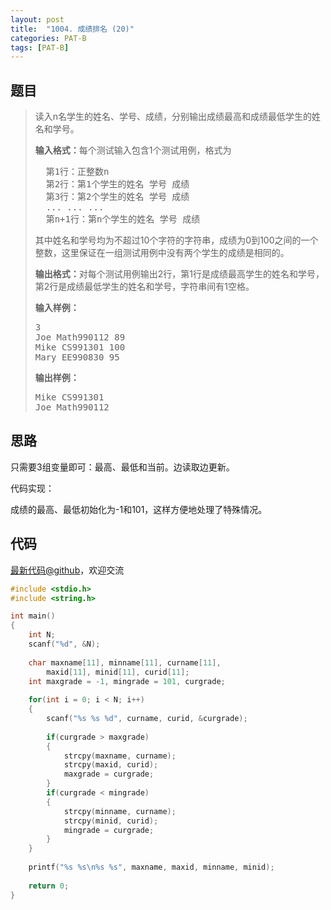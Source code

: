 ```yaml
---
layout: post
title:  "1004. 成绩排名 (20)"
categories: PAT-B
tags: [PAT-B]
---
```


## 题目

> <div id="problemContent">
> <p>读入n名学生的姓名、学号、成绩，分别输出成绩最高和成绩最低学生的姓名和学号。</p>
> <p><b>输入格式：</b>每个测试输入包含1个测试用例，格式为<br/><pre>
>   第1行：正整数n
>   第2行：第1个学生的姓名 学号 成绩
>   第3行：第2个学生的姓名 学号 成绩
>   ... ... ...
>   第n+1行：第n个学生的姓名 学号 成绩
> </pre>
> 其中姓名和学号均为不超过10个字符的字符串，成绩为0到100之间的一个整数，这里保证在一组测试用例中没有两个学生的成绩是相同的。</p>
> <p><b>输出格式：</b>对每个测试用例输出2行，第1行是成绩最高学生的姓名和学号，第2行是成绩最低学生的姓名和学号，字符串间有1空格。</p>
> <b>输入样例：</b><pre>
> 3
> Joe Math990112 89
> Mike CS991301 100
> Mary EE990830 95
> </pre>
> <b>输出样例：</b><pre>
> Mike CS991301
> Joe Math990112
> </pre>
> </div>

## 思路

只需要3组变量即可：最高、最低和当前。边读取边更新。

代码实现：

成绩的最高、最低初始化为-1和101，这样方便地处理了特殊情况。


## 代码

[最新代码@github](https://github.com/OliverLew/PAT/blob/master/PATBasic/1004.c)，欢迎交流
```c
#include <stdio.h>
#include <string.h>

int main()
{
    int N;
    scanf("%d", &N);
    
    char maxname[11], minname[11], curname[11], 
		maxid[11], minid[11], curid[11];
    int maxgrade = -1, mingrade = 101, curgrade;
    
    for(int i = 0; i < N; i++)
    {
        scanf("%s %s %d", curname, curid, &curgrade);
        
        if(curgrade > maxgrade)
        {
            strcpy(maxname, curname);
            strcpy(maxid, curid);
            maxgrade = curgrade;
        }
        if(curgrade < mingrade)
        {
            strcpy(minname, curname);
            strcpy(minid, curid);
            mingrade = curgrade;
        }
    }
    
    printf("%s %s\n%s %s", maxname, maxid, minname, minid);
    
    return 0;
}

```